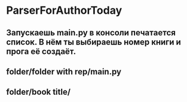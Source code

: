 # ParserForAuthorToday
## Запускаешь main.py в консоли печатается список. В нём ты выбираешь номер книги и прога её создаёт.
## folder/folder with rep/main.py
## folder/book title/
